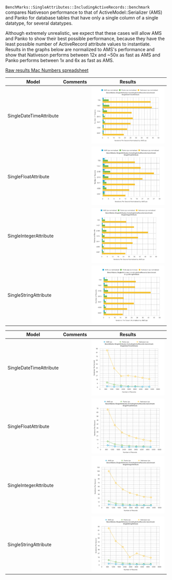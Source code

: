 `BenchMarks::SingleAttributes::IncludingActiveRecords::benchmark` compares Nativeson performance to that of ActiveModel::Serializer (AMS) and Panko for database tables that have only a single column of a single datatype, for several datatypes.

Although extremely unrealistic, we expect that these cases will allow AMS and Panko to show their best possible performance, because they have the least possible number of ActiveRecord attribute values to instantiate. Results in the graphs below are normalized to AMS's performance and show that Nativeson performs between 12x and ~50x as fast as AMS and Panko performs between 1x and 6x as fast as AMS.

[Raw results Mac Numbers spreadsheet](BenchMarks--SingleAttributes--IncludingActiveRecords/BenchMarks--SingleAttributes--IncludingActiveRecords.numbers)


<table>
  <thead>
    <tr>
      <th>Model</th>
      <th>Comments</th>
      <th>Results</th>
    </tr>
  </thead>
  <tbody>
    <tr>
      <td>SingleDateTimeAttribute</td>
      <td></td>
      <td><img src="BenchMarks--SingleAttributes--IncludingActiveRecords/BenchMarks--SingleAttributes--IncludingActiveRecords--benchmark--SingleDateTimeAttribute.png"/></td>
    </tr>
    <tr>
      <td>SingleFloatAttribute</td>
      <td></td>
      <td><img src="BenchMarks--SingleAttributes--IncludingActiveRecords/BenchMarks--SingleAttributes--IncludingActiveRecords--benchmark--SingleFloatAttribute.png"/></td>
    </tr>
    <tr>
      <td>SingleIntegerAttribute</td>
      <td></td>
      <td><img src="BenchMarks--SingleAttributes--IncludingActiveRecords/BenchMarks--SingleAttributes--IncludingActiveRecords--benchmark--SingleIntegerAttribute.png"/></td>
    </tr>
    <tr>
      <td>SingleStringAttribute</td>
      <td></td>
      <td><img src="BenchMarks--SingleAttributes--IncludingActiveRecords/BenchMarks--SingleAttributes--IncludingActiveRecords--benchmark--SingleStringAttribute.png"/></td>
    </tr>    
  </tbody>
</table>



<table>
  <thead>
    <tr>
      <th>Model</th>
      <th>Comments</th>
      <th>Results</th>
    </tr>
  </thead>
  <tbody>
    <tr>
      <td>SingleDateTimeAttribute</td>
      <td></td>
      <td><img src="BenchMarks--SingleAttributes--IncludingActiveRecords/BenchMarks--SingleAttributes--IncludingActiveRecords--benchmark--SingleDateTimeAttribute--Trend.png"/></td>
    </tr>
    <tr>
      <td>SingleFloatAttribute</td>
      <td></td>
      <td><img src="BenchMarks--SingleAttributes--IncludingActiveRecords/BenchMarks--SingleAttributes--IncludingActiveRecords--benchmark--SingleFloatAttribute--Trend.png"/></td>
    </tr>
    <tr>
      <td>SingleIntegerAttribute</td>
      <td></td>
      <td><img src="BenchMarks--SingleAttributes--IncludingActiveRecords/BenchMarks--SingleAttributes--IncludingActiveRecords--benchmark--SingleIntegerAttribute--Trend.png"/></td>
    </tr>
    <tr>
      <td>SingleStringAttribute</td>
      <td></td>
      <td><img src="BenchMarks--SingleAttributes--IncludingActiveRecords/BenchMarks--SingleAttributes--IncludingActiveRecords--benchmark--SingleStringAttribute--Trend.png"/></td>
    </tr>    
  </tbody>
</table>
